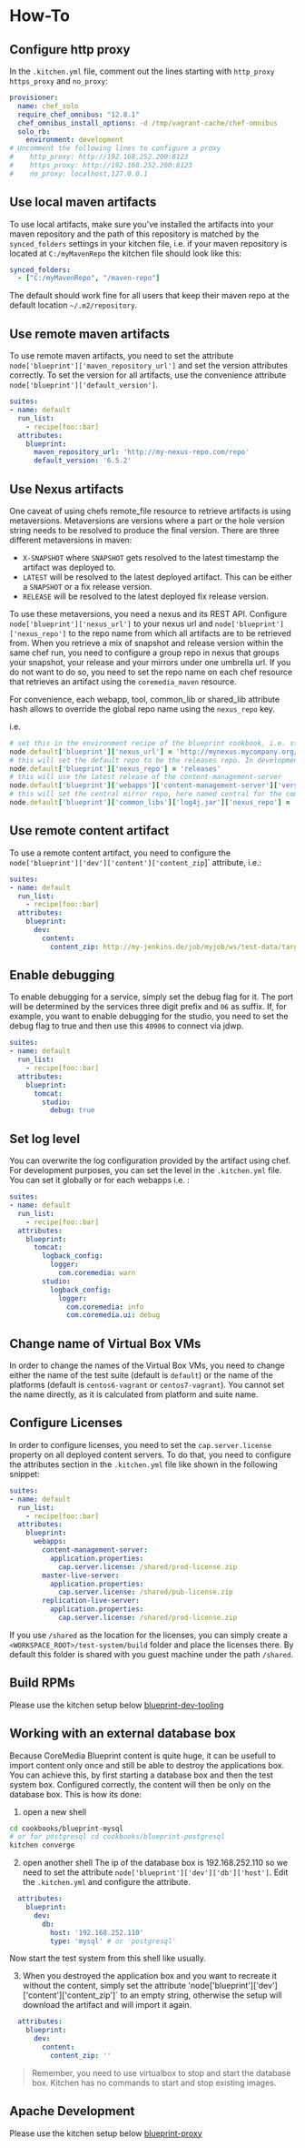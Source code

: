 How-To
========

## Configure http proxy

In the `.kitchen.yml` file, comment out the lines starting with `http_proxy` `https_proxy` and `no_proxy`:

```yaml
provisioner:
  name: chef_solo
  require_chef_omnibus: "12.8.1"
  chef_omnibus_install_options: -d /tmp/vagrant-cache/chef-omnibus
  solo_rb:
    environment: development
# Uncomment the following lines to configure a proxy
#    http_proxy: http://192.168.252.200:8123
#    https_proxy: http://192.168.252.200:8123
#    no_proxy: localhost,127.0.0.1
```


## Use local maven artifacts

To use local artifacts, make sure you've installed the artifacts into your maven repository and the path of this repository 
is matched by the `synced_folders` settings in your kitchen file, i.e. if your maven repository is located at `C:/myMavenRepo` the 
kitchen file should look like this:

```yaml
synced_folders:
  - ["C:/myMavenRepo", "/maven-repo"]
```   

The default should work fine for all users that keep their maven repo at the default location `~/.m2/repository`.
      
## Use remote maven artifacts

To use remote maven artifacts, you need to set the attribute `node['blueprint']['maven_repository_url']` and set the version attributes
correctly. To set the version for all artifacts, use the convenience attribute `node['blueprint']['default_version']`.
     
```yaml
suites:
- name: default
  run_list:
    - recipe[foo::bar]
  attributes:
    blueprint:
      maven_repository_url: 'http://my-nexus-repo.com/repo'
      default_version: '6.5.2'
```

## Use Nexus artifacts

One caveat of using chefs remote_file resource to retrieve artifacts is using metaversions. Metaversions are versions where 
a part or the hole version string needs to be resolved to produce the final version. There are three different metaversions in
maven:
 
* `X-SNAPSHOT` where `SNAPSHOT` gets resolved to the latest timestamp the artifact was deployed to.
* `LATEST` will be resolved to the latest deployed artifact. This can be either a `SNAPSHOT` or a fix release version.
* `RELEASE` will be resolved to the latest deployed fix release version. 

To use these metaversions, you need a nexus and its REST API. Configure `node['blueprint']['nexus_url']` to your nexus url and
`node['blueprint']['nexus_repo']` to the repo name from which all artifacts are to be retrieved from. When you retrieve a mix of
snapshot and release version within the same chef run, you need to configure a group repo in nexus that groups your snapshot, your release
and your mirrors under one umbrella url. If you do not want to do so, you need to set the repo name on each chef resource that retrieves
an artifact using the `coremedia_maven` resource.
 
For convenience, each webapp, tool, common_lib or shared_lib attribute hash allows to override the global repo name using the `nexus_repo` key.

i.e.

```ruby
# set this in the environment recipe of the blueprint cookbook, i.e. staging.rb
node.default['blueprint']['nexus_url'] = 'http://mynexus.mycompany.org/nexus'
# this will set the default repo to be the releases repo. In development environment or a qa environment, this can be something different.
node.default['blueprint']['nexus_repo'] = 'releases'
# this will use the latest release of the content-management-server
node.default['blueprint']['webapps']['content-management-server']['version'] = 'RELEASE'
# this will set the central mirror repo, here named central for the common lib log4j.jar
node.default['blueprint']['common_libs']['log4j.jar']['nexus_repo'] = 'central'
```

## Use remote content artifact

To use a remote content artifact, you need to configure the `node['blueprint']['dev']['content']['content_zip`]` attribute, i.e.:

```yaml
suites:
- name: default
  run_list:
    - recipe[foo::bar]
  attributes:
    blueprint:
      dev:
        content:
          content_zip: http://my-jenkins.de/job/myjob/ws/test-data/target/content-users.zip
```

## Enable debugging

To enable debugging for a service, simply set the debug flag for it. The port will be determined by the services three digit
prefix and `06` as suffix. If, for example, you want to enable debugging for the studio, you need to set the debug flag to true and
then use this `40906` to connect via jdwp. 

```yaml
suites:
- name: default
  run_list:
    - recipe[foo::bar]
  attributes:
    blueprint:
      tomcat:
        studio:
          debug: true 
```
    
## Set log level

You can overwrite the log configuration provided by the artifact using chef. For development purposes, you can set the 
level in the `.kitchen.yml` file. You can set it globally or for each webapps i.e. :

```yaml
suites:
- name: default
  run_list:
    - recipe[foo::bar]
  attributes:
    blueprint:
      tomcat:
        logback_config:
          logger:
            com.coremedia: warn
        studio:
          logback_config:
            logger:
              com.coremedia: info
              com.coremedia.ui: debug
```
    
## Change name of Virtual Box VMs

In order to change the names of the Virtual Box VMs, you need to change either the name of the test suite (default is `default`) or the name
of the platforms (default is `centos6-vagrant` or `centos7-vagrant`). You cannot set the name directly, as it is calculated from platform and suite name.

## Configure Licenses

In order to configure licenses, you need to set the `cap.server.license` property on all deployed content servers. To do that, you need to 
configure the attributes section in the `.kitchen.yml` file like shown in the following snippet:

```yaml
suites:
- name: default
  run_list:
    - recipe[foo::bar]
  attributes:
    blueprint:
      webapps:
        content-management-server:
          application.properties: 
            cap.server.license: /shared/prod-license.zip
        master-live-server:
          application.properties: 
            cap.server.license: /shared/pub-license.zip            
        replication-live-server:
          application.properties: 
            cap.server.license: /shared/prod-license.zip
```

If you use `/shared` as the location for the licenses, you can simply create a `<WORKSPACE_ROOT>/test-system/build` folder and place the licenses there. By default this folder is
shared with you guest machine under the path `/shared`.

## Build RPMs

Please use the kitchen setup below [blueprint-dev-tooling](cookbooks/blueprint-dev-tooling/DEVELOPMENT.md)


## Working with an external database box

Because CoreMedia Blueprint content is quite huge, it can be usefull to import content only once and still be able to destroy the
applications box. You can achieve this, by first starting a database box and then the test system box. Configured correctly, the
content will then be only on the database box. This is how its done:

1. open a new shell 

```bash
cd cookbooks/blueprint-mysql 
# or for postgresql cd cookbooks/blueprint-postgresql
kitchen converge
```

2. open another shell
The ip of the database box is 192.168.252.110 so we need to set the attribute `node['blueprint']['dev']['db']['host']`. Edit the `.kitchen.yml` and configure the attribute.

```yaml
  attributes:
    blueprint:
      dev:
        db:
          host: '192.168.252.110'   
          type: 'mysql' # or 'postgresql'
```

Now start the test system from this shell like usually.

3. When you destroyed the application box and you want to recreate it without the content, simply set the attribute 
'node['blueprint']['dev']['content']['content_zip']` to an empty string, otherwise the setup will download the artifact and will import it again.

```yaml
  attributes:
    blueprint:
      dev:
        content:
          content_zip: ''

```

> Remember, you need to use virtualbox to stop and start the database box. Kitchen has no commands to start and stop existing images.

## Apache Development

Please use the kitchen setup below [blueprint-proxy](cookbooks/blueprint-proxy/DEVELOPMENT.md)
